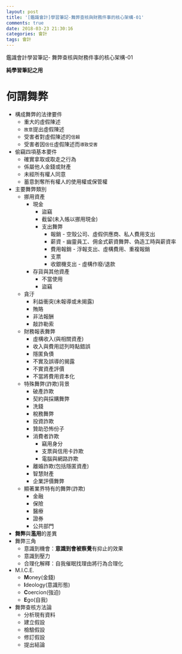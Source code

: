 ```yaml
---
layout: post
title: '[鑑識會計]學習筆記-舞弊查核與財務件事的核心架構-01'
comments: true
date: 2018-03-23 21:30:16
categories: 會計
tags: 會計
---
```


鑑識會計學習筆記- 舞弊查核與財務件事的核心架構-01

**純學習筆記之用**

<!-- more -->

# 何謂舞弊

* 構成舞弊的法律要件
  * 重大的虛假陳述
  * `故意`提出虛假陳述
  * 受害者對虛假陳述的`信賴`
  * 受害者因`信任`虛假陳述而`導致受害`
* 偷竊四項基本要件
  * 確實拿取或取走之行為
  * 係屬他人金錢或財產
  * 未經所有權人同意
  * 蓄意剝奪所有權人的使用權或保管權
* 主要舞弊類別
  * 挪用資產
    * 現金
      * 盜竊
      * 截留(未入帳以挪用現金)
      * 支出舞弊
        * 報銷 - 空殼公司、虛假供應商、私人費用支出
        * 薪資 - 幽靈員工、佣金式薪資舞弊、偽造工時與薪資率
        * 費用報銷 - 浮報支出、虛構費用、重複報銷
        * 支票
        * 收銀機支出 - 虛構作廢/退款
    * 存貨與其他資產
      * 不當使用
      * 盜竊
  * 貪汙
    * 利益衝突(未報導或未揭露)
    * 賄賂
    * 非法報酬
    * 敲詐勒索
  * 財務報表舞弊
    * 虛構收入(與相關資產)
    * 收入與費用認列時點錯誤
    * 隱匿負債
    * 不實及誤導的揭露
    * 不實資產評價
    * 不當將費用資本化
  * 特殊舞弊(詐欺)背景
    * 破產詐欺
    * 契約與採購舞弊
    * 洗錢
    * 稅務舞弊
    * 投資詐欺
    * 贊助恐怖份子
    * 消費者詐欺
      * 竊用身分
      * 支票與信用卡詐欺
      * 電腦與網路詐欺
    * 離婚詐欺(包括隱匿資產)
    * 智慧財產
    * 企業評價舞弊
  * 顯著業界特有的舞弊(詐欺)
    * 金融
    * 保險
    * 醫療
    * 證券
    * 公共部門
* **舞弊**與**濫用**的差異
* 舞弊三角
  * 意識到機會：**意識到會被察覺**有抑止的效果
  * 意識到壓力
  * 合理化解釋：自我催眠找理由將行為合理化
* M.I.C.E.
  * **M**oney(金錢)
  * **I**deology(意識形態)
  * **C**oercion(強迫)
  * **E**go(自我)
* 舞弊查核方法論
  * 分析現有資料
  * 建立假設
  * 檢驗假設
  * 修訂假設
  * 提出結論

